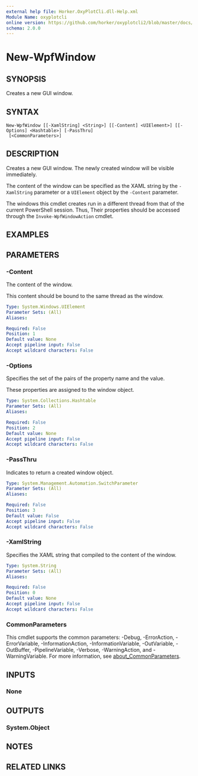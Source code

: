 ```yaml
---
external help file: Horker.OxyPlotCli.dll-Help.xml
Module Name: oxyplotcli
online version: https://github.com/horker/oxyplotcli2/blob/master/docs/cmdlets/New-WpfWindow.md
schema: 2.0.0
---
```


# New-WpfWindow

## SYNOPSIS
Creates a new GUI window.

## SYNTAX

```
New-WpfWindow [[-XamlString] <String>] [[-Content] <UIElement>] [[-Options] <Hashtable>] [-PassThru]
 [<CommonParameters>]
```

## DESCRIPTION
Creates a new GUI window. The newly created window will be visible immediately.

The content of the window can be specified as the XAML string by the `-XamlString` parameter or a `UIElement` object by the `-Content` parameter.

The windows this cmdlet creates run in a different thread from that of the current PowerShell session. Thus, Their properties should be accessed through the `Invoke-WpfWindowAction` cmdlet.

## EXAMPLES

## PARAMETERS

### -Content
The content of the window.

This content should be bound to the same thread as the window.

```yaml
Type: System.Windows.UIElement
Parameter Sets: (All)
Aliases:

Required: False
Position: 1
Default value: None
Accept pipeline input: False
Accept wildcard characters: False
```

### -Options
Specifies the set of the pairs of the property name and the value.

These properties are assigned to the window object.

```yaml
Type: System.Collections.Hashtable
Parameter Sets: (All)
Aliases:

Required: False
Position: 2
Default value: None
Accept pipeline input: False
Accept wildcard characters: False
```

### -PassThru
Indicates to return a created window object.

```yaml
Type: System.Management.Automation.SwitchParameter
Parameter Sets: (All)
Aliases:

Required: False
Position: 3
Default value: False
Accept pipeline input: False
Accept wildcard characters: False
```

### -XamlString
Specifies the XAML string that compiled to the content of the window.

```yaml
Type: System.String
Parameter Sets: (All)
Aliases:

Required: False
Position: 0
Default value: None
Accept pipeline input: False
Accept wildcard characters: False
```

### CommonParameters
This cmdlet supports the common parameters: -Debug, -ErrorAction, -ErrorVariable, -InformationAction, -InformationVariable, -OutVariable, -OutBuffer, -PipelineVariable, -Verbose, -WarningAction, and -WarningVariable. For more information, see [about_CommonParameters](http://go.microsoft.com/fwlink/?LinkID=113216).

## INPUTS

### None
## OUTPUTS

### System.Object
## NOTES

## RELATED LINKS
